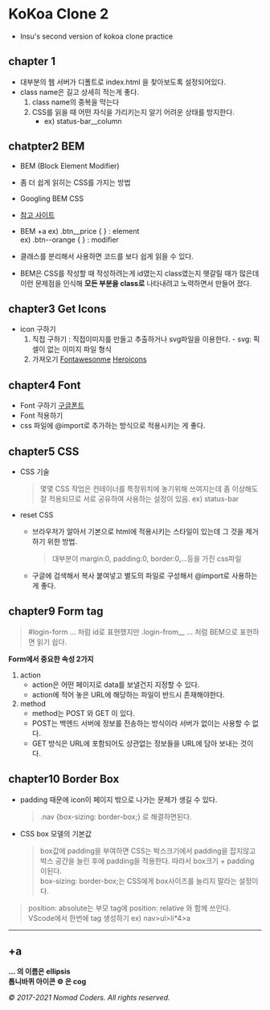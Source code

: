 # KoKoa Clone 2
- Insu's second version of kokoa clone practice

## chapter 1
- 대부분의 웹 서버가 디폴트로 index.html 을 찾아보도록 설정되어있다.
- class name은 길고 상세히 적는게 좋다.
    1. class name의 중복을 막는다
    2. CSS를 읽을 때 어떤 자식을 가리키는지 알기 어려운 상태를 방지한다.
        - ex) status-bar__column

## chatpter2 BEM
- BEM (Block Element Modifier)
- 좀 더 쉽게 읽히는 CSS를 가지는 방법
- Googling BEM CSS
- [참고 사이트](https://nykim.work/15)
    
- BEM +a
    ex) .btn__price { } : element   
    ex) .btn--orange { } : modifier
- 클래스를 분리해서 사용하면 코드를 보다 쉽게 읽을 수 있다.
- BEM은 CSS를 작성할 때 작성하려는게 id였는지 class였는지 헷갈릴 때가 많은데 이런 문제점을 인식해 **모든 부분을 class로** 나타내려고 노력하면서 만들어 졌다.

## chapter3 Get Icons
- icon 구하기
    1. 직접 구하기 : 직접이미지를 만들고 추출하거나 svg파일을 이용한다.
            - svg: 픽셀이 없는 이미지 파일 형식
    2. 가져오기
        [Fontawesonme](https://fontawesome.com)
        [Heroicons](https://heroicons.dev)

## chapter4 Font
- Font 구하기
    [구글폰트](https://fonts.google.com/)
- Font 적용하기
- css 파일에 @import로 추가하는 방식으로 적용시키는 게 좋다.

## chapter5 CSS
- CSS 기술
    > 몇몇 CSS 작업은 컨테이너를 특정위치에 놓기위해 쓰여지는데
    > 좀 이상해도 잘 적용되므로 서로 공유하여 사용하는 설정이 있음.
    > ex) status-bar
    
- reset CSS
    - 브라우저가 알아서 기본으로 html에 적용시키는 스타일이 있는데
        그 것을 제거하기 위한 방법.
      > 대부분이 margin:0, padding:0, border:0,...등을 가진 css파일
    - 구글에 검색해서 복사 붙여넣고 별도의 파일로 구성해서 @import로 사용하는게 좋다.

## chapter9 Form tag
> #login-form ... 처럼 id로 표현했지만
> .login-from__ ... 처럼 BEM으로 표현하면 읽기 쉽다.
    
**Form에서 중요한 속성 2가지**
1. action
    - action은 어떤 페이지로 data를 보낼건지 지정할 수 있다.
    - action에 적어 놓은 URL에 해당하는 파일이 반드시 존재해야한다.
2. method
    - method는 POST 와 GET 이 있다.
    - POST는 백엔드 서버에 정보를 전송하는 방식이라 서버가 없이는 사용할 수 없다.
    - GET 방식은 URL에 포함되어도 상관없는 정보들을 URL에 담아 보내는 것이다.

## chapter10 Border Box
- padding 때문에 icon이 페이지 밖으로 나가는 문제가 생길 수 있다.
  > .nav {box-sizing: border-box;} 로 해결하면된다.

- CSS box 모델의 기본값
  > box값에 padding을 부여하면 CSS는 박스크기에서 padding을 잡지않고   
  > 박스 공간을 늘린 후에 padding을 적용한다. 따라서 box크기 + padding 이된다.   
  > box-sizing: border-box;는 CSS에게 box사이즈를 늘리지 말라는 설정이다.


> position: absolute는 부모 tag에 position: relative 와 함께 쓰인다.   
> VScode에서 한번에 tag 생성하기 ex) nav>ul>li*4>a   

***
+a
---
**... 의 이름은 ellipsis**    
**톱니바퀴 아이콘 ⚙ 은 cog**

_© 2017-2021 Nomad Coders. All rights reserved._